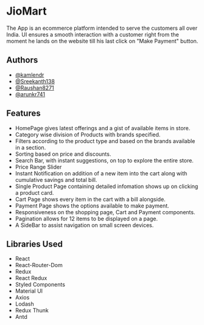 
# JioMart
The App is an ecommerce platform intended to serve the customers all over India. UI ensures
 a smooth interaction with a customer right from the moment he lands on the website till his last click on "Make Payment"
 button. 
## Authors

- [@kamlendr](https://github.com/kamlendr)
- [@Sreekanth138](https://github.com/Sreekanth138)
- [@Raushan8271](https://github.com/Raushan8271)
- [@arunkr741](https://github.com/arunkr741)

  
## Features

- HomePage gives latest offerings and a gist of available items in store.
- Category wise division of Products with brands specified.
- Filters according to the product type and based on the brands available in a section.
- Sorting based on price and discounts.
- Search Bar, with instant suggestions, on top to explore the entire store.
- Price Range Slider
- Instant Notification on addition of a new item into the cart along with cumulative savings and total bill.
- Single Product Page containing detailed infomation shows up on clicking a product card.
- Cart Page shows every item in the cart with a bill alongside.
- Payment Page shows the options available to make payment.
- Responsiveness on the shopping page, Cart and Payment components.
- Pagination allows for 12 items to be displayed on a page.
- A SideBar to assist navigation on small screen devices.
  
## Libraries Used

- React
- React-Router-Dom
- Redux
- React Redux
- Styled Components
- Material UI
- Axios
- Lodash
- Redux Thunk
- Antd

